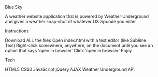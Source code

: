 Blue Sky

A weather website application that is powered by Weather Underground and gives a weather snap-shot of whatever US zipcode you enter

Instructions

Download ALL the files
Open index.html with a text editor (like Sublime Text)
Right-click somewhere, anywhere, on the document until you see an option that says 'open in browser'
Click 'open in browser'
Enjoy

Tech

HTML5
CSS3
JavaScript
jQuery
AJAX
Weather Underground API